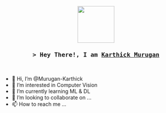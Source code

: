 <div id="header" align="center">
  <img src="https://media.giphy.com/media/M9gbBd9nbDrOTu1Mqx/giphy.gif" width="100"/>
</div>

<!-- Intro  -->
<h3 align="center">
        <samp>&gt; Hey There!, I am
                <b><a target="_blank" href="https://github.com/Murugan-Karthick">Karthick Murugan</a></b>
        </samp>
</h3>
<br>

- 👋 Hi, I’m @Murugan-Karthick
- 👀 I’m interested in Computer Vision
- 🌱 I’m currently learning ML & DL
- 💞️ I’m looking to collaborate on ...
- 📫 How to reach me ...

<!---
Murugan-Karthick/Murugan-Karthick is a ✨ special ✨ repository because its `README.md` (this file) appears on your GitHub profile.
You can click the Preview link to take a look at your changes.
--->
